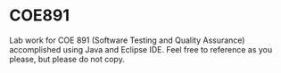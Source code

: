 # COE891
Lab work for COE 891 (Software Testing and Quality Assurance) accomplished using Java and Eclipse IDE. Feel free to reference as you please, but please do not copy.
